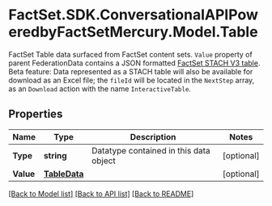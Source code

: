 # FactSet.SDK.ConversationalAPIPoweredbyFactSetMercury.Model.Table
FactSet Table data surfaced from FactSet content sets. `Value` property of parent FederationData contains a JSON formatted [FactSet STACH V3 table](https://factset.github.io/stachschema/#/v3/README). Beta feature: Data represented as a STACH table will also be available for download as an Excel file; the `fileId` will be located in the `NextStep` array, as an `Download` action with the name `InteractiveTable`. 

## Properties

Name | Type | Description | Notes
------------ | ------------- | ------------- | -------------
**Type** | **string** | Datatype contained in this data object | [optional] 
**Value** | [**TableData**](TableData.md) |  | [optional] 

[[Back to Model list]](../README.md#documentation-for-models) [[Back to API list]](../README.md#documentation-for-api-endpoints) [[Back to README]](../README.md)

